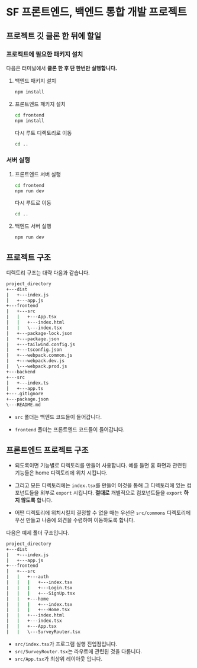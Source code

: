 # SF 프론트엔드, 백엔드 통합 개발 프로젝트

## 프로젝트 깃 클론 한 뒤에 할일

### 프로젝트에 필요한 패키지 설치

다음은 터미널에서 **클론 한 후 단 한번만 실행합니다.**

1. 백엔드 패키지 설치

   ```bash
   npm install
   ```

1. 프론트엔드 패키지 설치

   ```bash
   cd frontend
   npm install
   ```

   다시 루트 디렉토리로 이동

   ```bash
   cd ..
   ```

### 서버 실행

1. 프론트엔드 서버 실행

   ```bash
   cd frontend
   npm run dev
   ```

   다시 루트로 이동

   ```bash
   cd ..
   ```

1. 백엔드 서버 실행

   ```bash
   npm run dev
   ```

## 프로젝트 구조

디렉토리 구조는 대략 다음과 같습니다.

```bash
project_directory
+---dist
|   +---index.js
|   +---app.js
+---frontend
|   +---src
|   |   +---App.tsx
|   |   +---index.html
|   |   \---index.tsx
|   +---package-lock.json
|   +---package.json
|   +---tailwind.config.js
|   +---tsconfig.json
|   +---webpack.common.js
|   +---webpack.dev.js
|   \---webpack.prod.js
+---backend
+---src
|   +---index.ts
|   +---app.ts
+---.gitignore
+---package.json
\---README.md
```

- `src` 폴더는 백엔드 코드들이 들어갑니다.

- `frontend` 폴더는 프론트엔드 코드들이 들어갑니다.

## 프론트엔드 프로젝트 구조

- 되도록이면 기능별로 디렉토리를 만들어 사용합니다. 예를 들면 홈 화면과 관련된 기능들은 home 디렉토리에 위치 시킵니다.

- 그리고 모든 디렉토리에는 `index.tsx`를 만들어 이것을 통해 그 디렉토리에 있는 컴포넌트들을 외부로 `export` 시킵니다. **절대로** 개별적으로 컴포넌트들을 `export` **하지 않도록** 합니다.

- 어떤 디렉토리에 위치시킬지 결정할 수 없을 때는 우선은 `src/commons` 디렉토리에 우선 만들고 나중에 의견을 수렴하여 이동하도록 합니다.

다음은 예제 폴더 구조입니다.

```bash
project_directory
+---dist
|   +---index.js
|   +---app.js
+---frontend
|   +---src
|   |   +---auth
|   |   |   +---index.tsx
|   |   |   +---Login.tsx
|   |   |   +---SignUp.tsx
|   |   +---home
|   |   |   +---index.tsx
|   |   |   +---Home.tsx
|   |   +---index.html
|   |   +---index.tsx
|   |   +---App.tsx
|   |   \---SurveyRouter.tsx
```

- `src/index.tsx`가 프로그램 실행 진입점입니다.
- `src/SurveyRouter.tsx`는 라우트에 관련된 것을 다룹니다.
- `src/App.tsx`가 최상위 레이아웃 입니다.
